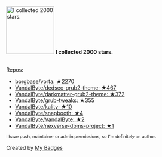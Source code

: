 <img src="https://my-badges.github.io/my-badges/stars-2000.png" alt="I collected 2000 stars." title="I collected 2000 stars." width="128">
<strong>I collected 2000 stars.</strong>
<br><br>

Repos:

* <a href="https://github.com/borgbase/vorta">borgbase/vorta: ★2270</a>
* <a href="https://github.com/VandalByte/dedsec-grub2-theme">VandalByte/dedsec-grub2-theme: ★467</a>
* <a href="https://github.com/VandalByte/darkmatter-grub2-theme">VandalByte/darkmatter-grub2-theme: ★372</a>
* <a href="https://github.com/VandalByte/grub-tweaks">VandalByte/grub-tweaks: ★355</a>
* <a href="https://github.com/VandalByte/kality">VandalByte/kality: ★10</a>
* <a href="https://github.com/VandalByte/snapbooth">VandalByte/snapbooth: ★4</a>
* <a href="https://github.com/VandalByte/VandalByte">VandalByte/VandalByte: ★2</a>
* <a href="https://github.com/VandalByte/nexverse-dbms-project">VandalByte/nexverse-dbms-project: ★1</a>

<sup>I have push, maintainer or admin permissions, so I'm definitely an author.<sup>



Created by <a href="https://github.com/my-badges/my-badges">My Badges</a>